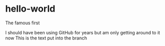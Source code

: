 
# hello-world
The famous first

I should have been using GitHub for years but am only getting around to it now
This is the text put into the branch
